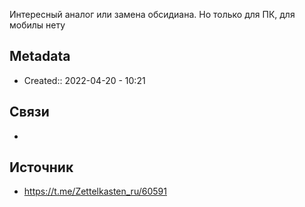 Интересный аналог или замена обсидиана. Но только для ПК, для мобилы нету
## Metadata
- Created:: 2022-04-20 - 10:21
## Связи
- 
## Источник
- https://t.me/Zettelkasten_ru/60591